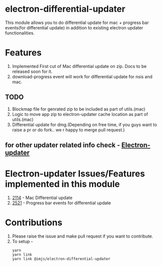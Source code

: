 # electron-differential-updater

This module allows you to do differential update for mac + progress bar events(for differential update) in addition to existing electron updater functionalities.

# Features

1. Implemented First cut of Mac differential update on zip. Docs to be released soon for it.
2. download-progress event will work for differential update for nsis and mac.

## TODO ##
1. Blockmap file for genrated zip to be included as part of utils.(mac)
2. Logic to move app zip to electron-updater cache location as part of utils.(mac)
3. Differential update for dmg.(Depending on free time, if you guys want to raise a pr or do fork.. we r happy to merge pull request.)

## for other updater related info check - [Electron-updater](https://github.com/electron-userland/electron-builder/tree/master/packages/electron-updater)

# Electron-updater Issues/Features implemented in this module

1.  [2114](https://github.com/electron-userland/electron-builder/issues/2114) - Mac Differential update
2.  [2521](https://github.com/electron-userland/electron-builder/issues/2521) - Progress bar events for differential update

# Contributions

1. Please raise the issue and make pull request if you want to contribute.
2. To setup -
   ```
   yarn
   yarn link
   yarn link @imjs/electron-differential-updater
   ```

